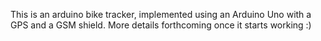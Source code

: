 This is an arduino bike tracker, implemented using an Arduino Uno with a GPS and a GSM shield. More details forthcoming once it starts working :)
